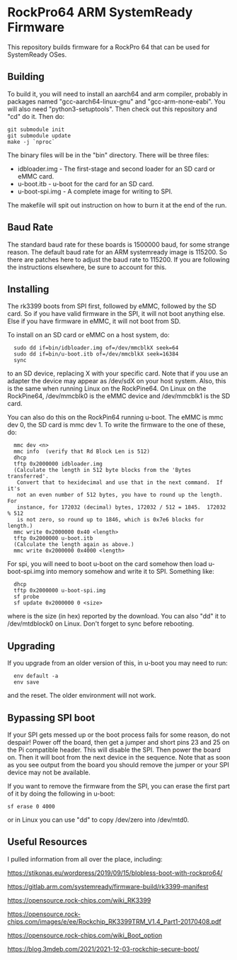# RockPro64 ARM SystemReady Firmware

This repository builds firmware for a RockPro 64 that can be used for
SystemReady OSes.

## Building

To build it, you will need to install an aarch64 and arm compiler,
probably in packages named "gcc-aarch64-linux-gnu" and
"gcc-arm-none-eabi". You will also need "python3-setuptools".  Then
check out this repository and "cd" do it.  Then do:

```
git submodule init
git submodule update
make -j `nproc`
```

The binary files will be in the "bin" directory.  There will be three
files:

* idbloader.img - The first-stage and second loader for an SD card or
  eMMC card.
* u-boot.itb - u-boot for the card for an SD card.
* u-boot-spi.img - A complete image for writing to SPI.

The makefile will spit out instruction on how to burn it at the end of
the run.

## Baud Rate

The standard baud rate for these boards is 1500000 baud, for some
strange reason.  The default baud rate for an ARM systemready image is
115200.  So there are patches here to adjust the baud rate to 115200.
If you are following the instructions elsewhere, be sure to account
for this.

## Installing

The rk3399 boots from SPI first, followed by eMMC, followed by the SD
card.  So if you have valid firmware in the SPI, it will not boot
anything else.  Else if you have firmware in eMMC, it will not boot
from SD.

To install on an SD card or eMMC on a host system, do:

```
  sudo dd if=bin/idbloader.img of=/dev/mmcblkX seek=64
  sudo dd if=bin/u-boot.itb of=/dev/mmcblkX seek=16384
  sync
```

to an SD device, replacing X with your specific card.  Note that if
you use an adapter the device may appear as /dev/sdX on your host
system.  Also, this is the same when running Linux on the RockPine64.
On Linux on the RockPine64, /dev/mmcblk0 is the eMMC device and
/dev/mmcblk1 is the SD card.

You can also do this on the RockPin64 running u-boot.  The eMMC is mmc
dev 0, the SD card is mmc dev 1.  To write the firmware to the one of
these, do:

```
  mmc dev <n>
  mmc info  (verify that Rd Block Len is 512)
  dhcp
  tftp 0x2000000 idbloader.img
  (Calculate the length in 512 byte blocks from the 'Bytes transferred'.
   Convert that to hexidecimal and use that in the next command.  If it's
   not an even number of 512 bytes, you have to round up the length.  For
   instance, for 172032 (decimal) bytes, 172032 / 512 = 1845.  172032 % 512
   is not zero, so round up to 1846, which is 0x7e6 blocks for length.)
  mmc write 0x2000000 0x40 <length>
  tftp 0x2000000 u-boot.itb
  (Calculate the length again as above.)
  mmc write 0x2000000 0x4000 <length>
```

For spi, you will need to boot u-boot on the card somehow then load
u-boot-spi.img into memory somehow and write it to SPI.  Something
like:

```
  dhcp
  tftp 0x2000000 u-boot-spi.img
  sf probe
  sf update 0x2000000 0 <size>
```

where <size> is the size (in hex) reported by the download.  You can
also "dd" it to /dev/mtdblock0 on Linux.  Don't forget to sync before
rebooting.

## Upgrading

If you upgrade from an older version of this, in u-boot you may need
to run:

```
  env default -a
  env save
```
and the reset.  The older environment will not work.

## Bypassing SPI boot

If your SPI gets messed up or the boot process fails for some reason,
do not despair!  Power off the board, then get a jumper and short pins
23 and 25 on the Pi compatible header.  This will disable the SPI.
Then power the board on.  Then it will boot from the next device in
the sequence.  Note that as soon as you see output from the board you
should remove the jumper or your SPI device may not be available.

If you want to remove the firmware from the SPI, you can erase the
first part of it by doing the following in u-boot:

```
sf erase 0 4000
```

or in Linux you can use "dd" to copy /dev/zero into /dev/mtd0.

## Useful Resources

I pulled information from all over the place, including:

https://stikonas.eu/wordpress/2019/09/15/blobless-boot-with-rockpro64/

https://gitlab.arm.com/systemready/firmware-build/rk3399-manifest

https://opensource.rock-chips.com/wiki_RK3399

https://opensource.rock-chips.com/images/e/ee/Rockchip_RK3399TRM_V1.4_Part1-20170408.pdf

https://opensource.rock-chips.com/wiki_Boot_option

https://blog.3mdeb.com/2021/2021-12-03-rockchip-secure-boot/